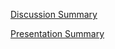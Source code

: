 [Discussion Summary](https://github.com/briankim113/RobotaPsyche/blob/main/25april/discussionSummary.md)

[Presentation Summary](https://github.com/ChinoUkaegbu/RobotaPsyche/blob/main/25april/presentationSummary.md)
